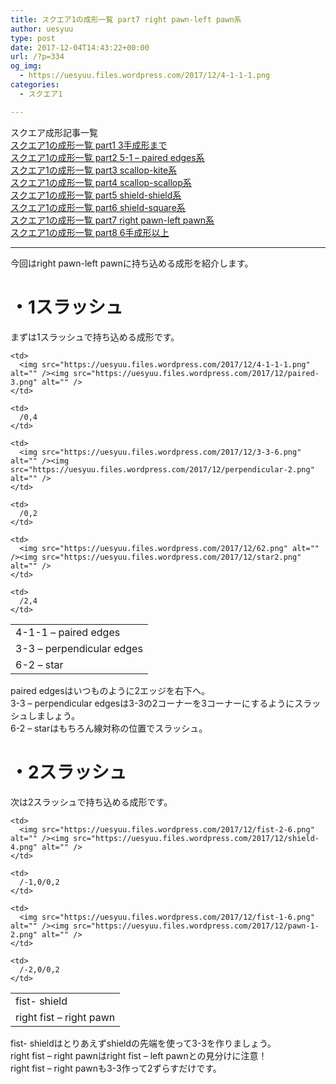 ```yaml
---
title: スクエア1の成形一覧 part7 right pawn-left pawn系
author: uesyuu
type: post
date: 2017-12-04T14:43:22+00:00
url: /?p=334
og_img:
  - https://uesyuu.files.wordpress.com/2017/12/4-1-1-1.png
categories:
  - スクエア1

---
```

スクエア成形記事一覧  
[スクエア1の成形一覧 part1 3手成形まで][1]  
[スクエア1の成形一覧 part2 5-1 &#8211; paired edges系][2]  
[スクエア1の成形一覧 part3 scallop-kite系][3]  
[スクエア1の成形一覧 part4 scallop-scallop系][4]  
[スクエア1の成形一覧 part5 shield-shield系][5]  
[スクエア1の成形一覧 part6 shield-square系][6]  
[スクエア1の成形一覧 part7 right pawn-left pawn系][7]  
[スクエア1の成形一覧 part8 6手成形以上][8]

* * *

今回はright pawn-left pawnに持ち込める成形を紹介します。

# ・1スラッシュ

まずは1スラッシュで持ち込める成形です。

<table>
  <tr>
    <td>
      4-1-1 &#8211; paired edges
    </td>
    
    <td>
      <img src="https://uesyuu.files.wordpress.com/2017/12/4-1-1-1.png" alt="" /><img src="https://uesyuu.files.wordpress.com/2017/12/paired-3.png" alt="" />
    </td>
    
    <td>
      /0,4
    </td>
  </tr>
  
  <tr>
    <td>
      3-3 &#8211; perpendicular edges
    </td>
    
    <td>
      <img src="https://uesyuu.files.wordpress.com/2017/12/3-3-6.png" alt="" /><img src="https://uesyuu.files.wordpress.com/2017/12/perpendicular-2.png" alt="" />
    </td>
    
    <td>
      /0,2
    </td>
  </tr>
  
  <tr>
    <td>
      6-2 &#8211; star
    </td>
    
    <td>
      <img src="https://uesyuu.files.wordpress.com/2017/12/62.png" alt="" /><img src="https://uesyuu.files.wordpress.com/2017/12/star2.png" alt="" />
    </td>
    
    <td>
      /2,4
    </td>
  </tr>
</table>

paired edgesはいつものように2エッジを右下へ。  
3-3 &#8211; perpendicular edgesは3-3の2コーナーを3コーナーにするようにスラッシュしましょう。  
6-2 &#8211; starはもちろん線対称の位置でスラッシュ。

# ・2スラッシュ

次は2スラッシュで持ち込める成形です。

<table>
  <tr>
    <td>
      fist- shield
    </td>
    
    <td>
      <img src="https://uesyuu.files.wordpress.com/2017/12/fist-2-6.png" alt="" /><img src="https://uesyuu.files.wordpress.com/2017/12/shield-4.png" alt="" />
    </td>
    
    <td>
      /-1,0/0,2
    </td>
  </tr>
  
  <tr>
    <td>
      right fist &#8211; right pawn
    </td>
    
    <td>
      <img src="https://uesyuu.files.wordpress.com/2017/12/fist-1-6.png" alt="" /><img src="https://uesyuu.files.wordpress.com/2017/12/pawn-1-2.png" alt="" />
    </td>
    
    <td>
      /-2,0/0,2
    </td>
  </tr>
</table>

fist- shieldはとりあえずshieldの先端を使って3-3を作りましょう。  
right fist &#8211; right pawnはright fist &#8211; left pawnとの見分けに注意！  
right fist &#8211; right pawnも3-3作って2ずらすだけです。

 [1]: https://uesyuu.wordpress.com/2017/12/04/3-slice/
 [2]: https://uesyuu.wordpress.com/2017/12/04/5-1-paired-edges/
 [3]: https://uesyuu.wordpress.com/2017/12/04/scallop-kite/
 [4]: https://uesyuu.wordpress.com/2017/12/04/scallop-scallop/
 [5]: https://uesyuu.wordpress.com/2017/12/04/shield-shield/
 [6]: https://uesyuu.wordpress.com/2017/12/04/shield-square/
 [7]: https://uesyuu.wordpress.com/2017/12/04/right-pawn-left-pawn/
 [8]: https://uesyuu.wordpress.com/2017/12/04/6-slice/